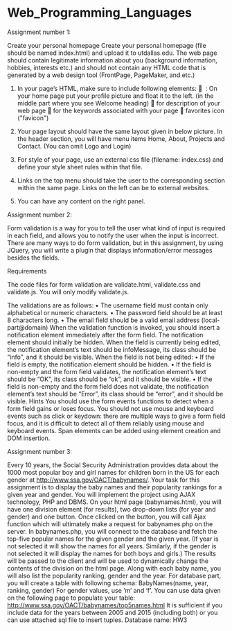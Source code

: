 # Web_Programming_Languages

Assignment number 1:

Create your personal homepage
Create your personal homepage  (file should be named index.html) and upload it to utdallas.edu. 
The web page should contain legitimate information about you (background information, hobbies, interests etc.) and should not contain any HTML code that is generated by a web design tool (FrontPage, PageMaker, and etc.)
1. In your page’s HTML, make sure to include following elements:
	<img> : On your home page put your profile picture and float it to the left. (in the middle part where you see Welcome heading)
	<meta> for description of your web page
	<meta> for the keywords associated with your page
	favorites icon ("favicon")

2. Your page layout should have the same layout given in below picture.  In the header section, you will have menu items Home, About, Projects and Contact. (You can omit Logo and Login)
3. For style of your page, use an external css file (filename: index.css) and define your style sheet rules within that file.
4. Links on the top menu should take the user to the corresponding section within the same page. Links on the left can be to external websites.
5. You can have any content on the right panel.

Assignment number 2:

Form validation is a way for you to tell the user what kind of input is required in each field, and allows you to notify the user when the input is incorrect. There are many ways to do form validation, but in this assignment, by using JQuery, you will write a plugin that displays information/error messages besides the fields. 

Requirements

The code files for form validation are validate.html, validate.css and validate.js. You will only modify validate.js.

The validations are as follows:
•	The username field must contain only alphabetical or numeric characters.
•	The password field should be at least 8 characters long.
•	The email field should be a valid email address (local-part@domain)
When the validation function is invoked, you should insert a <span> notification element immediately after the form field. The notification element should initially be hidden.
When the field is currently being edited, the notification element’s text should be infoMessage, its class should be “info”, and it should be visible.
When the field is not being edited:
•	If the field is empty, the notification element should be hidden.
•	If the field is non-empty and the form field validates, the notification element’s text should be “OK”, its class should be “ok”, and it should be visible.
•	If the field is non-empty and the form field does not validate, the notification element’s text should be “Error”, its class should be “error”, and it should be visible.
Hints
You should use the form events functions to detect when a form field gains or loses focus. You should not use mouse and keyboard events such as click or keydown: there are multiple ways to give a form field focus, and it is difficult to detect all of them reliably using mouse and keyboard events.
Span elements can be added using element creation and DOM insertion.


Assignment number 3:

Every 10 years, the Social Security Administration provides data about the 1000 most popular boy and girl names for children born in the US for each gender at http://www.ssa.gov/OACT/babynames/. 
Your task for this assignment is to display the baby names and their popularity rankings for a given year and gender. You will implement the project using AJAX technology, PHP and DBMS.
On your html page (babynames.html), you will have one division element (for results), two drop-down lists (for year and gender) and one button. Once clicked on the button, you will call Ajax function which will ultimately make a request for babynames.php on the server.
In babynames.php, you will connect to the database and fetch the top-five popular names for the given gender and the given year.  (If year is not selected it will show the names for all years. Similarly, if the gender is not selected it will display the names for both boys and girls.)
The results will be passed to the client and will be used to dynamically change the contents of the division on the html page. Along with each baby name, you will also list the popularity ranking, gender and the year.
For database part, you will create a table with following schema:
BabyNames(name, year, ranking, gender) 
For gender values, use ‘m’ and ‘f’.
You can use data given on the following page to populate your table:
http://www.ssa.gov/OACT/babynames/top5names.html
It is sufficient if you include data for the years between 2005 and 2015 (including both) or you can use attached sql file to insert tuples. 
Database name: HW3

